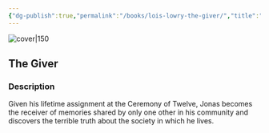 ```yaml
---
{"dg-publish":true,"permalink":"/books/lois-lowry-the-giver/","title":"\"The Giver\"","tags":["classic","science-fiction","dystopia"]}
---
```




![cover|150](http://books.google.com/books/content?id=hKN9xV-xl2kC&printsec=frontcover&img=1&zoom=1&edge=curl&source=gbs_api)

## The Giver

### Description

Given his lifetime assignment at the Ceremony of Twelve, Jonas becomes the receiver of memories shared by only one other in his community and discovers the terrible truth about the society in which he lives.
```